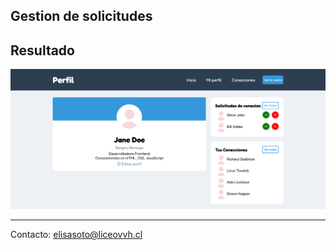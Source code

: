 ## Gestion de solicitudes

## Resultado 

![Resultado](./resources/resultado.png)

---
Contacto: <elisasoto@liceovvh.cl>